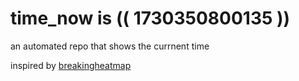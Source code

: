 # time_now is (( 1730350800135 ))

an automated repo that shows the currnent time

inspired by [breakingheatmap](https://github.com/breakingheatmap/breakingheatmap)